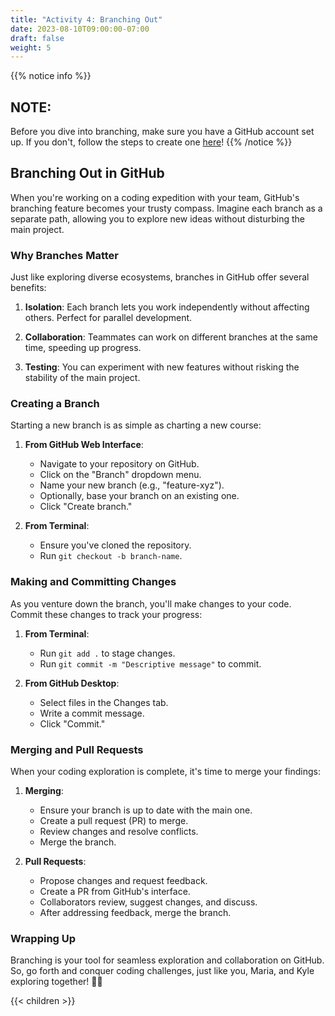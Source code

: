 ```yaml
---
title: "Activity 4: Branching Out"
date: 2023-08-10T09:00:00-07:00
draft: false
weight: 5
---
```


{{% notice info %}}
## NOTE:
Before you dive into branching, make sure you have a GitHub account set up. If you don't, follow the steps to create one [here](#activity-1)!
{{% /notice %}}

## Branching Out in GitHub

When you're working on a coding expedition with your team, GitHub's branching feature becomes your trusty compass. Imagine each branch as a separate path, allowing you to explore new ideas without disturbing the main project.

### Why Branches Matter

Just like exploring diverse ecosystems, branches in GitHub offer several benefits:

1. **Isolation**: Each branch lets you work independently without affecting others. Perfect for parallel development.

2. **Collaboration**: Teammates can work on different branches at the same time, speeding up progress.

3. **Testing**: You can experiment with new features without risking the stability of the main project.

### Creating a Branch

Starting a new branch is as simple as charting a new course:

1. **From GitHub Web Interface**:
   - Navigate to your repository on GitHub.
   - Click on the "Branch" dropdown menu.
   - Name your new branch (e.g., "feature-xyz").
   - Optionally, base your branch on an existing one.
   - Click "Create branch."

2. **From Terminal**:
   - Ensure you've cloned the repository.
   - Run `git checkout -b branch-name`.

### Making and Committing Changes

As you venture down the branch, you'll make changes to your code. Commit these changes to track your progress:

1. **From Terminal**:
   - Run `git add .` to stage changes.
   - Run `git commit -m "Descriptive message"` to commit.

2. **From GitHub Desktop**:
   - Select files in the Changes tab.
   - Write a commit message.
   - Click "Commit."

### Merging and Pull Requests

When your coding exploration is complete, it's time to merge your findings:

1. **Merging**:
   - Ensure your branch is up to date with the main one.
   - Create a pull request (PR) to merge.
   - Review changes and resolve conflicts.
   - Merge the branch.

2. **Pull Requests**:
   - Propose changes and request feedback.
   - Create a PR from GitHub's interface.
   - Collaborators review, suggest changes, and discuss.
   - After addressing feedback, merge the branch.

### Wrapping Up

Branching is your tool for seamless exploration and collaboration on GitHub. So, go forth and conquer coding challenges, just like you, Maria, and Kyle exploring together! 🚀🌟

{{< children >}}
